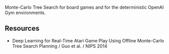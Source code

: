 Monte-Carlo Tree Search for board games and for the deterministic OpenAI Gym environments.

## Resources

- Deep Learning for Real-Time Atari Game Play Using Offline Monte-Carlo Tree Search Planning / Guo et al. / NIPS 2014
